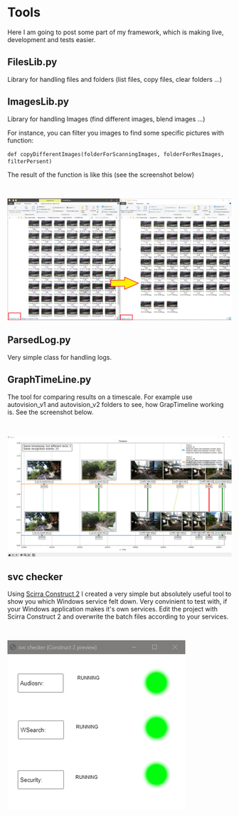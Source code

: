 # Tools

Here I am going to post some part of my framework, which is making live, development and tests easier.

## FilesLib.py 

Library for handling files and folders (list files, copy files, clear folders ...)

## ImagesLib.py 

Library for handling Images (find different images, blend images ...)

For instance, you can filter you images to find some specific pictures with function:
```
def copyDifferentImages(folderForScanningImages, folderForResImages, filterPersent)
```
The result of the function is like this (see the screenshot below)

<br>

![filter_img screenshot](/Content/filter.png?raw=true "Screenshot")

## ParsedLog.py 

Very simple class for handling logs.

## GraphTimeLine.py 

The tool for comparing results on a timescale. For example use autovision_v1 and autovision_v2 folders to see, how GrapTimeline working is. See the screenshot below.

<br>

![GrapTimeline screenshot](/Content/GraphTimeLineImg.png?raw=true "Screenshot")

## svc checker 

Using [Scirra Construct 2](https://www.scirra.com/) I created a very simple but absolutely useful tool to show you which Windows service felt down. Very convinient to test with, if your Windows application makes it's own services. Edit the project with Scirra Construct 2 and overwrite the batch files according to your services.

<br>

![svc_checker](/Content/svc_checker.png?raw=true "Screenshot")
